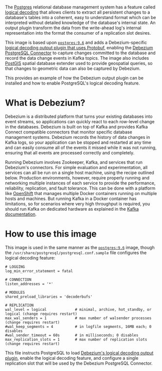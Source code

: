 The [Postgres](https://www.postgresql.org) relational database management system has a feature called [logical decoding](https://www.postgresql.org/docs/9.4/static/logicaldecoding-explanation.html) that allows clients to extract all persistent changes to a database's tables into a coherent, easy to understand format which can be interpreted without detailed knowledge of the database's internal state. An output plugin transform the data from the write-ahead log's internal representation into the format the consumer of a replication slot desires.

This image is based upon [`postgres:9.6`](https://hub.docker.com/_/postgres/) and adds a Debezium-specific [logical decoding output plugin that uses Protobuf](https://github.com/debezium/postgres-decoderbufs), enabling the [Debezium PostgreSQL Connector](http://debezium.io/docs/connectors/postgresql/) to capture changes committed to the database and record the data change events in Kafka topics. The image also includes [PostGIS](http://www.postgis.net) spatial database extender used to provide geospatial queries, so that changes to geometric data can also be captured by Debezium.

This provides an example of how the Debezium output plugin can be installed and how to enable PostgreSQL's logical decoding feature.

# What is Debezium?

Debezium is a distributed platform that turns your existing databases into event streams, so applications can quickly react to each row-level change in the databases. Debezium is built on top of Kafka and provides Kafka Connect compatible connectors that monitor specific database management systems. Debezium records the history of data changes in Kafka logs, so your application can be stopped and restarted at any time and can easily consume all of the events it missed while it was not running, ensuring that all events are processed correctly and completely.

Running Debezium involves Zookeeper, Kafka, and services that run Debezium's connectors. For simple evaluation and experimentation, all services can all be run on a single host machine, using the recipe outlined below. Production environments, however, require properly running and networking multiple instances of each service to provide the performance, reliability, replication, and fault tolerance. This can be done with a platform like [OpenShift](https://www.openshift.com) that manages multiple Docker containers running on multiple hosts and machines. But running Kafka in a Docker container has limitations, so for scenarios where very high throughput is required, you should run Kafka on dedicated hardware as explained in the [Kafka documentation](http://kafka.apache.org/documentation.html).


# How to use this image

This image is used in the same manner as the [`postgres:9.6`](https://hub.docker.com/_/postgres/) image, though the `/usr/share/postgresql/postgresql.conf.sample` file configures the logical decoding feature:

```
# LOGGING
log_min_error_statement = fatal

# CONNECTION
listen_addresses = '*'

# MODULES
shared_preload_libraries = 'decoderbufs'

# REPLICATION
wal_level = logical             # minimal, archive, hot_standby, or logical (change requires restart)
max_wal_senders = 1             # max number of walsender processes (change requires restart)
#wal_keep_segments = 4          # in logfile segments, 16MB each; 0 disables
#wal_sender_timeout = 60s       # in milliseconds; 0 disables
max_replication_slots = 1       # max number of replication slots (change requires restart)
```

This file instructs PostgreSQL to load [Debezium's logical decoding output plugin](https://github.com/debezium/postgres-decoderbufs), enable the logical decoding feature, and configure a single replication slot that will be used by the Debezium PostgreSQL Connector.
